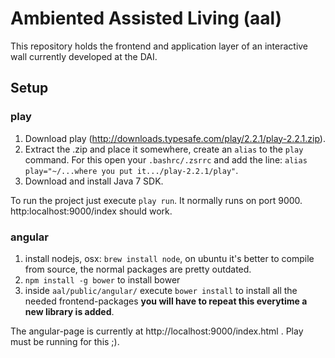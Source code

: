Ambiented Assisted Living (aal)
===

This repository holds the frontend and application layer of an interactive wall currently developed at the DAI.

## Setup

### play

1. Download play (http://downloads.typesafe.com/play/2.2.1/play-2.2.1.zip).
2. Extract the .zip and place it somewhere, create an `alias` to the `play` command. For this open your `.bashrc/.zsrrc` and add the line: `alias play="~/...where you put it.../play-2.2.1/play"`. 
3. Download and install Java 7 SDK.

To run the project just execute `play run`. It normally runs on port 9000. http:localhost:9000/index should work.

### angular

1. install nodejs, osx: `brew install node`, on ubuntu it's better to compile from source, the normal packages are pretty outdated.
2. `npm install -g bower` to install bower
3. inside `aal/public/angular/` execute `bower install` to install all the needed frontend-packages **you will have to repeat this everytime a new library is added**.

The angular-page is currently at http://localhost:9000/index.html . Play must be running for this ;). 


